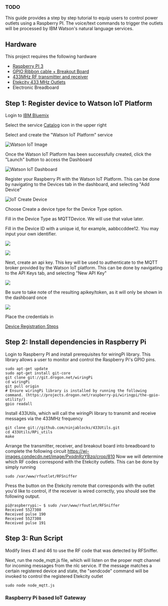 ### TODO
This guide provides a step by step tutorial to equip users to control power outlets using a Raspberry PI. The voice/text commands to trigger the outlets will be processed by IBM Watson's natural language services.

## Hardware
This project requires the following hardware
- [Raspberry PI 3](https://www.raspberrypi.org/products/raspberry-pi-3-model-b/)
- [GPIO Ribbon cable + Breakout Board](https://www.adafruit.com/product/914)
- [433MHz RF transmitter and receiver](https://www.amazon.com/SMAKN%C2%AE-433Mhz-Transmitter-Receiver-Arduino/dp/B00M2CUALS)
- [Etekcity 433 MHz Outlets](https://www.amazon.com/Etekcity%C2%AE-Wireless-Control-Switches-included/dp/B00DQELHAE/)
- Electronic Breadboard

## Step 1: Register device to Watson IoT Platform
Login to [IBM Bluemix](https://console.ng.bluemix.net)

Select the service [Catalog](https://console.ng.bluemix.net/catalog/) icon in the upper right

Select and create the "Watson IoT Platform" service

![Watson IoT Image](http://i.imgur.com/ymdlMIf.png?1)

Once the Watson IoT Platform has been successfully created, click the "Launch" button to access the Dashboard

![Watson IoT Dashboard](http://i.imgur.com/qP3akwu.png?1)

Register your Raspberry PI with the Watson IoT Platform. This can be done by navigating to the Devices tab in the dashboard, and selecting "Add Device"

![IoT Create Device](https://www.ibm.com/developerworks/cloud/library/cl-mqtt-bluemix-iot-node-red-app/image003.jpg)

Choose Create a device type for the Device Type option.

Fill in the Device Type as MQTTDevice. We will use that value later.

Fill in the Device ID with a unique id, for example, aabbccddee12. You may input your own identifier.

![](https://www.ibm.com/developerworks/cloud/library/cl-mqtt-bluemix-iot-node-red-app/image004.jpg)

![](https://www.ibm.com/developerworks/cloud/library/cl-mqtt-bluemix-iot-node-red-app/image005.jpg)

Next, create an api key. This key will be used to authenticate to the MQTT broker provided by the Watson IoT platform. This can be done by navigating to the API Keys tab, and selecting "New API Key"

![](https://www.ibm.com/developerworks/cloud/library/cl-mqtt-bluemix-iot-node-red-app/image006.jpg)

Be sure to take note of the resulting apikey/token, as it will only be shown in the dashboard once

![](https://www.ibm.com/developerworks/cloud/library/cl-mqtt-bluemix-iot-node-red-app/image007.jpg)

Place the credentials in 

[Device Registration Steps](https://www.ibm.com/developerworks/cloud/library/cl-mqtt-bluemix-iot-node-red-app/)



## Step 2: Install dependencies in Raspberry Pi
Login to Raspberry PI and install prerequisites for wiringPi library. This library allows a user to monitor and control the Raspberry Pi's GPIO pins.
```
sudo apt-get update
sudo apt-get install git-core
git clone git://git.drogon.net/wiringPi
cd wiringPi
git pull origin
# Ensure wiringPi library is installed by running the following command. (https://projects.drogon.net/raspberry-pi/wiringpi/the-gpio-utility/)
gpio readall  
```
Install 433Utils, which will call the wiringPi library to transmit and receive messages via the 433MHz frequency
```
git clone git://github.com/ninjablocks/433Utils.git
cd 433Utils/RPi_utils
make   
```
Arrange the transmitter, receiver, and breakout board into breadboard to complete the following circuit https://wi-images.condecdn.net/image/PxqdnRzYBzq/crop/810
Now we will determine which RF codes correspond with the Etekcity outlets. This can be done by simply running
```
sudo /var/www/rfoutlet/RFSniffer
```
Press the button on the Etekcity remote that corresponds with the outlet you'd like to control, if the receiver is wired correctly, you should see the following output.
```
pi@raspberrypi:~ $ sudo /var/www/rfoutlet/RFSniffer
Received 5527308
Received pulse 190
Received 5527308
Received pulse 191
```

## Step 3: Run Script

Modify lines 41 and 46 to use the RF code that was detected by RFSniffer.

Next, run the node_mqtt.js file, which will listen on the proper mqtt channel for incoming messages from the nlc service. If the message matches a certain registered device and state, the "sendcode" command will be invoked to control the registered Etekcity outlet
```
sudo node node_mqtt.js
```

### Raspberry Pi based IoT Gateway

